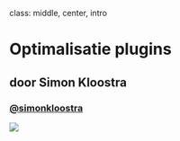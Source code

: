 class: middle, center, intro
# Optimalisatie plugins
## door Simon Kloostra
### <a href="http://twitter.com/simonkloostra">@simonkloostra</a>
<img src="/images/logos.png">